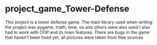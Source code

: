 # project_game_Tower-Defense
This project is a tower defense game.
The main library used when writing the project was pygame, math, time, os and others were also used
I also had to work with OOP and its main features.
There are bugs in the game that haven't been fixed yet.
all pictures were taken from free sources
